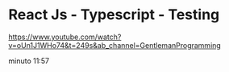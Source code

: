 # React Js - Typescript - Testing

https://www.youtube.com/watch?v=oUn1J1WHo74&t=249s&ab_channel=GentlemanProgramming

minuto 11:57
